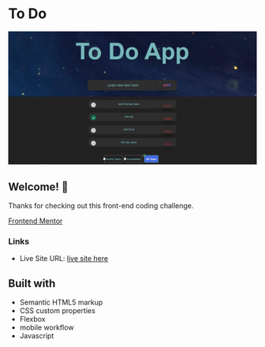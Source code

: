 # To Do 

![Design preview for the To Do with loacl Storage app coding challenge](./images/Screenshot%202023-09-28%20160012.png)

## Welcome! 👋

Thanks for checking out this front-end coding challenge.

[Frontend Mentor](https://www.frontendmentor.io/profile/Abdelrhman-Abass)

### Links

- Live Site URL: [live site here](https://abdelrhman-abass.github.io/To_Do_App_localStorage/)

## Built with

- Semantic HTML5 markup
- CSS custom properties
- Flexbox
- mobile workflow
- Javascript



